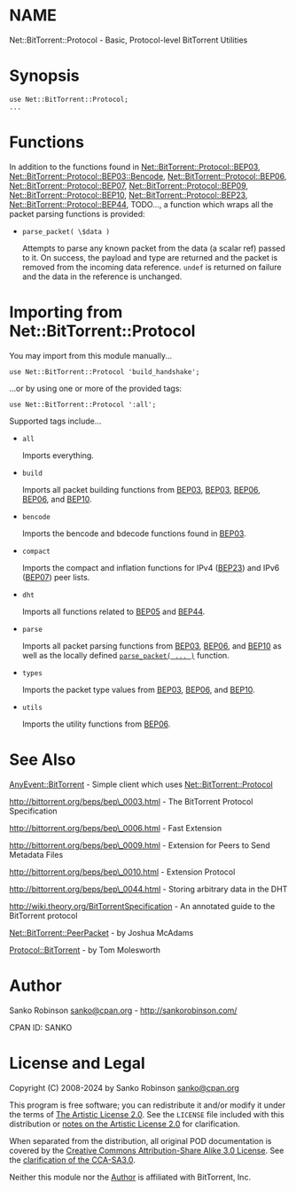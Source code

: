 # NAME

Net::BitTorrent::Protocol - Basic, Protocol-level BitTorrent Utilities

# Synopsis

    use Net::BitTorrent::Protocol;
    ...

# Functions

In addition to the functions found in [Net::BitTorrent::Protocol::BEP03](https://metacpan.org/pod/Net%3A%3ABitTorrent%3A%3AProtocol%3A%3ABEP03),
[Net::BitTorrent::Protocol::BEP03::Bencode](https://metacpan.org/pod/Net%3A%3ABitTorrent%3A%3AProtocol%3A%3ABEP03%3A%3ABencode), [Net::BitTorrent::Protocol::BEP06](https://metacpan.org/pod/Net%3A%3ABitTorrent%3A%3AProtocol%3A%3ABEP06), [Net::BitTorrent::Protocol::BEP07](https://metacpan.org/pod/Net%3A%3ABitTorrent%3A%3AProtocol%3A%3ABEP07),
[Net::BitTorrent::Protocol::BEP09](https://metacpan.org/pod/Net%3A%3ABitTorrent%3A%3AProtocol%3A%3ABEP09), [Net::BitTorrent::Protocol::BEP10](https://metacpan.org/pod/Net%3A%3ABitTorrent%3A%3AProtocol%3A%3ABEP10), [Net::BitTorrent::Protocol::BEP23](https://metacpan.org/pod/Net%3A%3ABitTorrent%3A%3AProtocol%3A%3ABEP23),
[Net::BitTorrent::Protocol::BEP44](https://metacpan.org/pod/Net%3A%3ABitTorrent%3A%3AProtocol%3A%3ABEP44), TODO..., a function which wraps all the packet parsing functions is provided:

- `parse_packet( \$data )`

    Attempts to parse any known packet from the data (a scalar ref) passed to it. On success, the payload and type are
    returned and the packet is removed from the incoming data reference. `undef` is returned on failure and the data in
    the reference is unchanged.

# Importing from Net::BitTorrent::Protocol

You may import from this module manually...

    use Net::BitTorrent::Protocol 'build_handshake';

...or by using one or more of the provided tags:

    use Net::BitTorrent::Protocol ':all';

Supported tags include...

- `all`

    Imports everything.

- `build`

    Imports all packet building functions from [BEP03](https://metacpan.org/pod/Net%3A%3ABitTorrent%3A%3AProtocol%3A%3ABEP03),
    [BEP03](https://metacpan.org/pod/Net%3A%3ABitTorrent%3A%3AProtocol%3A%3ABEP05), [BEP06](https://metacpan.org/pod/Net%3A%3ABitTorrent%3A%3AProtocol%3A%3ABEP06),
    [BEP06](https://metacpan.org/pod/Net%3A%3ABitTorrent%3A%3AProtocol%3A%3ABEP09), and [BEP10](https://metacpan.org/pod/Net%3A%3ABitTorrent%3A%3AProtocol%3A%3ABEP10).

- `bencode`

    Imports the bencode and bdecode functions found in [BEP03](https://metacpan.org/pod/Net%3A%3ABitTorrent%3A%3AProtocol%3A%3ABEP03%3A%3ABencode).

- `compact`

    Imports the compact and inflation functions for IPv4 ([BEP23](https://metacpan.org/pod/Net%3A%3ABitTorrent%3A%3AProtocol%3A%3ABEP23)) and IPv6
    ([BEP07](https://metacpan.org/pod/Net%3A%3ABitTorrent%3A%3AProtocol%3A%3ABEP07)) peer lists.

- `dht`

    Imports all functions related to [BEP05](https://metacpan.org/pod/Net%3A%3ABitTorrent%3A%3AProtocol%3A%3ABEP05) and
    [BEP44](https://metacpan.org/pod/Net%3A%3ABitTorrent%3A%3AProtocol%3A%3ABEP44).

- `parse`

    Imports all packet parsing functions from [BEP03](https://metacpan.org/pod/Net%3A%3ABitTorrent%3A%3AProtocol%3A%3ABEP03),
    [BEP06](https://metacpan.org/pod/Net%3A%3ABitTorrent%3A%3AProtocol%3A%3ABEP06), and [BEP10](https://metacpan.org/pod/Net%3A%3ABitTorrent%3A%3AProtocol%3A%3ABEP10) as well as the locally defined
    [`parse_packet( ... )`](#parse_packet-data) function.

- `types`

    Imports the packet type values from [BEP03](https://metacpan.org/pod/Net%3A%3ABitTorrent%3A%3AProtocol%3A%3ABEP03),
    [BEP06](https://metacpan.org/pod/Net%3A%3ABitTorrent%3A%3AProtocol%3A%3ABEP06), and [BEP10](https://metacpan.org/pod/Net%3A%3ABitTorrent%3A%3AProtocol%3A%3ABEP10).

- `utils`

    Imports the utility functions from [BEP06](https://metacpan.org/pod/Net%3A%3ABitTorrent%3A%3AProtocol%3A%3ABEP06).

# See Also

[AnyEvent::BitTorrent](https://metacpan.org/pod/AnyEvent%3A%3ABitTorrent) - Simple client which uses [Net::BitTorrent::Protocol](https://metacpan.org/pod/Net%3A%3ABitTorrent%3A%3AProtocol)

http://bittorrent.org/beps/bep\_0003.html - The BitTorrent Protocol Specification

http://bittorrent.org/beps/bep\_0006.html - Fast Extension

http://bittorrent.org/beps/bep\_0009.html - Extension for Peers to Send Metadata Files

http://bittorrent.org/beps/bep\_0010.html - Extension Protocol

http://bittorrent.org/beps/bep\_0044.html - Storing arbitrary data in the DHT

http://wiki.theory.org/BitTorrentSpecification - An annotated guide to the BitTorrent protocol

[Net::BitTorrent::PeerPacket](https://metacpan.org/pod/Net%3A%3ABitTorrent%3A%3APeerPacket) - by Joshua McAdams

[Protocol::BitTorrent](https://metacpan.org/pod/Protocol%3A%3ABitTorrent) - by Tom Molesworth

# Author

Sanko Robinson <sanko@cpan.org> - http://sankorobinson.com/

CPAN ID: SANKO

# License and Legal

Copyright (C) 2008-2024 by Sanko Robinson <sanko@cpan.org>

This program is free software; you can redistribute it and/or modify it under the terms of [The Artistic License
2.0](http://www.perlfoundation.org/artistic_license_2_0). See the `LICENSE` file included with this distribution or
[notes on the Artistic License 2.0](http://www.perlfoundation.org/artistic_2_0_notes) for clarification.

When separated from the distribution, all original POD documentation is covered by the [Creative Commons
Attribution-Share Alike 3.0 License](http://creativecommons.org/licenses/by-sa/3.0/us/legalcode). See the
[clarification of the CCA-SA3.0](http://creativecommons.org/licenses/by-sa/3.0/us/).

Neither this module nor the [Author](#author) is affiliated with BitTorrent, Inc.
